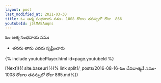 ```yaml
---
layout: post
last_modified_at: 2021-03-30
title: ఓం ఆత్మ సంభవాయ నమః- 1008 రోజుల తపస్సులో రోజు  866
youtubeId: j5lMAEAuqns
---
```

 
 
 ఓం ఆత్మ సంభవాయ నమః  
 
 -  తనను తాను ఎవరు సృష్టించారు 
 
  
 
  
 
 
 
 
 
 


{% include youtubePlayer.html id=page.youtubeId %}
 
[Next]({{ site.baseurl }}{% link  split1/_posts/2016-08-16-ఓం దేవదాత్మనే నమః- 1008 రోజుల తపస్సులో రోజు  865.md%})
 
